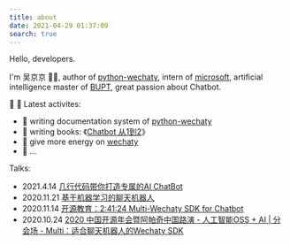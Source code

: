 ```yaml
---
title: about
date: 2021-04-29 01:37:09
search: true
---
```


Hello, developers.

I'm 吴京京 👨‍💻, author of [python-wechaty](https://github.com/wechaty/python-wechaty), intern of [microsoft](http://github.com/microsoft/), artificial intelligence master of [BUPT](https://www.bupt.edu.cn/), great passion about Chatbot.

🎃 🎃 Latest activites:

- 📄 writing documentation system of [python-wechaty](https://python-wechaty.readthedocs.io/)
- 📖 writing books: 《[Chatbot 从1到2](https://github.com/wechaty/chatbot-1-to-2)》
- 👐 give more energy on [wechaty](https://github.com/wechaty/wechaty)
- 🦈 ...

Talks:

- 2021.4.14 [几行代码带你打造专属的AI ChatBot](https://www.bilibili.com/video/BV16U4y1h7dc)
- 2020.11.21 [基于机器学习的聊天机器人](https://ng-china.org/#speakers)
- 2020.11.14 [开源教育：2:41:24 Multi-Wechaty SDK for Chatbot](https://wx.vzan.com/live/tvchat-425619793#/)
- 2020.10.24 [2020 中国开源年会暨阿帕奇中国路演 - 人工智能OSS + AI | 分会场 - Multi：适合聊天机器人的Wechaty SDK](https://segmentfault.com/area/coscon-2020)
